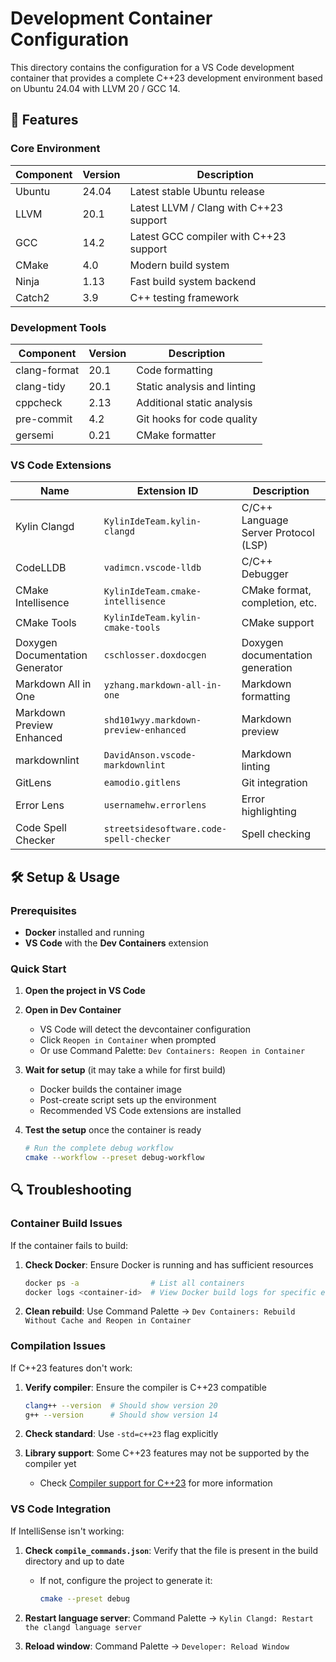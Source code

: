 # Development Container Configuration

This directory contains the configuration for a VS Code development container that provides a complete
C++23 development environment based on Ubuntu 24.04 with LLVM 20 / GCC 14.

## 🚀 Features

### Core Environment

| Component | Version | Description                            |
| --------- | ------- | -------------------------------------- |
| Ubuntu    | 24.04   | Latest stable Ubuntu release           |
| LLVM      | 20.1    | Latest LLVM / Clang with C++23 support |
| GCC       | 14.2    | Latest GCC compiler with C++23 support |
| CMake     | 4.0     | Modern build system                    |
| Ninja     | 1.13    | Fast build system backend              |
| Catch2    | 3.9     | C++ testing framework                  |

### Development Tools

| Component    | Version | Description                 |
| ------------ | ------- | --------------------------- |
| clang-format | 20.1    | Code formatting             |
| clang-tidy   | 20.1    | Static analysis and linting |
| cppcheck     | 2.13    | Additional static analysis  |
| pre-commit   | 4.2     | Git hooks for code quality  |
| gersemi      | 0.21    | CMake formatter             |

### VS Code Extensions

| Name                            | Extension ID                            | Description                          |
| ------------------------------- | --------------------------------------- | ------------------------------------ |
| Kylin Clangd                    | `KylinIdeTeam.kylin-clangd`             | C/C++ Language Server Protocol (LSP) |
| CodeLLDB                        | `vadimcn.vscode-lldb`                   | C/C++ Debugger                       |
| CMake Intellisence              | `KylinIdeTeam.cmake-intellisence`       | CMake format, completion, etc.       |
| CMake Tools                     | `KylinIdeTeam.kylin-cmake-tools`        | CMake support                        |
| Doxygen Documentation Generator | `cschlosser.doxdocgen`                  | Doxygen documentation generation     |
| Markdown All in One             | `yzhang.markdown-all-in-one`            | Markdown formatting                  |
| Markdown Preview Enhanced       | `shd101wyy.markdown-preview-enhanced`   | Markdown preview                     |
| markdownlint                    | `DavidAnson.vscode-markdownlint`        | Markdown linting                     |
| GitLens                         | `eamodio.gitlens`                       | Git integration                      |
| Error Lens                      | `usernamehw.errorlens`                  | Error highlighting                   |
| Code Spell Checker              | `streetsidesoftware.code-spell-checker` | Spell checking                       |

## 🛠️ Setup & Usage

### Prerequisites

- **Docker** installed and running
- **VS Code** with the **Dev Containers** extension

### Quick Start

1. **Open the project in VS Code**

2. **Open in Dev Container**
   - VS Code will detect the devcontainer configuration
   - Click `Reopen in Container` when prompted
   - Or use Command Palette: `Dev Containers: Reopen in Container`

3. **Wait for setup** (it may take a while for first build)
   - Docker builds the container image
   - Post-create script sets up the environment
   - Recommended VS Code extensions are installed

4. **Test the setup** once the container is ready

   ```bash
   # Run the complete debug workflow
   cmake --workflow --preset debug-workflow
   ```

## 🔍 Troubleshooting

### Container Build Issues

If the container fails to build:

1. **Check Docker**: Ensure Docker is running and has sufficient resources

   ```bash
   docker ps -a                # List all containers
   docker logs <container-id>  # View Docker build logs for specific errors
   ```

2. **Clean rebuild**: Use Command Palette → `Dev Containers: Rebuild Without Cache and Reopen in Container`

### Compilation Issues

If C++23 features don't work:

1. **Verify compiler**: Ensure the compiler is C++23 compatible

   ```bash
   clang++ --version  # Should show version 20
   g++ --version      # Should show version 14
   ```

2. **Check standard**: Use `-std=c++23` flag explicitly

3. **Library support**: Some C++23 features may not be supported by the compiler yet
   - Check [Compiler support for C++23](https://en.cppreference.com/w/cpp/compiler_support/23) for more information

### VS Code Integration

If IntelliSense isn't working:

1. **Check `compile_commands.json`**: Verify that the file is present in the build directory and up to date
   - If not, configure the project to generate it:

     ```bash
     cmake --preset debug
     ```

2. **Restart language server**: Command Palette → `Kylin Clangd: Restart the clangd language server`

3. **Reload window**: Command Palette → `Developer: Reload Window`
